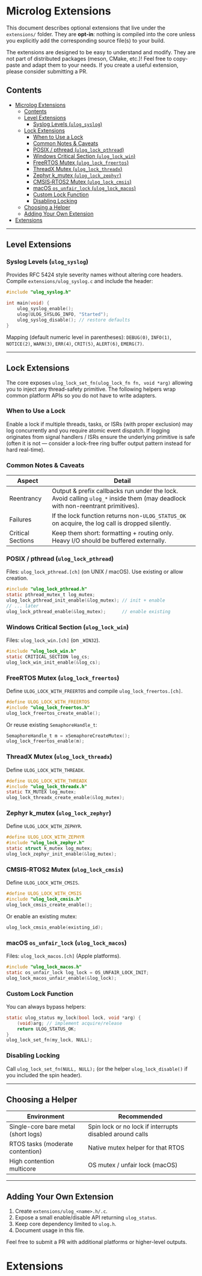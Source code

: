 <!-- Extensions documentation -->

# Microlog Extensions

This document describes optional extensions that live under the `extensions/` folder. They are **opt-in**: nothing is compiled into the core unless you explicitly add the corresponding source file(s) to your build.

The extensions are designed to be easy to understand and modify. They are not part of distributed packages (meson, CMake, etc.)! Feel free to copy-paste and adapt them to your needs. If you create a useful extension, please consider submitting a PR.

## Contents

- [Microlog Extensions](#microlog-extensions)
    - [Contents](#contents)
    - [Level Extensions](#level-extensions)
        - [Syslog Levels (`ulog_syslog`)](#syslog-levels-ulog_syslog)
    - [Lock Extensions](#lock-extensions)
        - [When to Use a Lock](#when-to-use-a-lock)
        - [Common Notes \& Caveats](#common-notes--caveats)
        - [POSIX / pthread (`ulog_lock_pthread`)](#posix--pthread-ulog_lock_pthread)
        - [Windows Critical Section (`ulog_lock_win`)](#windows-critical-section-ulog_lock_win)
        - [FreeRTOS Mutex (`ulog_lock_freertos`)](#freertos-mutex-ulog_lock_freertos)
        - [ThreadX Mutex (`ulog_lock_threadx`)](#threadx-mutex-ulog_lock_threadx)
        - [Zephyr k\_mutex (`ulog_lock_zephyr`)](#zephyr-k_mutex-ulog_lock_zephyr)
        - [CMSIS‑RTOS2 Mutex (`ulog_lock_cmsis`)](#cmsisrtos2-mutex-ulog_lock_cmsis)
        - [macOS `os_unfair_lock` (`ulog_lock_macos`)](#macos-os_unfair_lock-ulog_lock_macos)
        - [Custom Lock Function](#custom-lock-function)
        - [Disabling Locking](#disabling-locking)
    - [Choosing a Helper](#choosing-a-helper)
    - [Adding Your Own Extension](#adding-your-own-extension)
- [Extensions](#extensions)

---

## Level Extensions

### Syslog Levels (`ulog_syslog`)

Provides RFC 5424 style severity names without altering core headers. Compile `extensions/ulog_syslog.c` and include the header:

```c
#include "ulog_syslog.h"

int main(void) {
    ulog_syslog_enable();
    ulog(ULOG_SYSLOG_INFO, "Started");
    ulog_syslog_disable(); // restore defaults
}
```

Mapping (default numeric level in parentheses): `DEBUG(0)`, `INFO(1)`, `NOTICE(2)`, `WARN(3)`, `ERR(4)`, `CRIT(5)`, `ALERT(6)`, `EMERG(7)`.

---

## Lock Extensions

The core exposes `ulog_lock_set_fn(ulog_lock_fn fn, void *arg)` allowing you to inject any thread-safety primitive. The following helpers wrap common platform APIs so you do not have to write adapters.

### When to Use a Lock

Enable a lock if multiple threads, tasks, or ISRs (with proper exclusion) may log concurrently and you require atomic event dispatch. If logging originates from signal handlers / ISRs ensure the underlying primitive is safe (often it is not — consider a lock-free ring buffer output pattern instead for hard real-time).

### Common Notes & Caveats

| Aspect            | Detail                                                                                                                         |
| ----------------- | ------------------------------------------------------------------------------------------------------------------------------ |
| Reentrancy        | Output & prefix callbacks run under the lock. Avoid calling `ulog_*` inside them (may deadlock with non-reentrant primitives). |
| Failures          | If the lock function returns non-`ULOG_STATUS_OK` on acquire, the log call is dropped silently.                                |
| Critical Sections | Keep them short: formatting + routing only. Heavy I/O should be buffered externally.                                           |

### POSIX / pthread (`ulog_lock_pthread`)

Files: `ulog_lock_pthread.[ch]` (on UNIX / macOS). Use existing or allow creation.

```c
#include "ulog_lock_pthread.h"
static pthread_mutex_t log_mutex;
ulog_lock_pthread_init_enable(&log_mutex); // init + enable
// ... later
ulog_lock_pthread_enable(&log_mutex);      // enable existing
```

### Windows Critical Section (`ulog_lock_win`)

Files: `ulog_lock_win.[ch]` (on `_WIN32`).

```c
#include "ulog_lock_win.h"
static CRITICAL_SECTION log_cs;
ulog_lock_win_init_enable(&log_cs);
```

### FreeRTOS Mutex (`ulog_lock_freertos`)

Define `ULOG_LOCK_WITH_FREERTOS` and compile `ulog_lock_freertos.[ch]`.

```c
#define ULOG_LOCK_WITH_FREERTOS
#include "ulog_lock_freertos.h"
ulog_lock_freertos_create_enable();
```

Or reuse existing `SemaphoreHandle_t`:

```c
SemaphoreHandle_t m = xSemaphoreCreateMutex();
ulog_lock_freertos_enable(m);
```

### ThreadX Mutex (`ulog_lock_threadx`)

Define `ULOG_LOCK_WITH_THREADX`.

```c
#define ULOG_LOCK_WITH_THREADX
#include "ulog_lock_threadx.h"
static TX_MUTEX log_mutex;
ulog_lock_threadx_create_enable(&log_mutex);
```

### Zephyr k_mutex (`ulog_lock_zephyr`)

Define `ULOG_LOCK_WITH_ZEPHYR`.

```c
#define ULOG_LOCK_WITH_ZEPHYR
#include "ulog_lock_zephyr.h"
static struct k_mutex log_mutex;
ulog_lock_zephyr_init_enable(&log_mutex);
```

### CMSIS‑RTOS2 Mutex (`ulog_lock_cmsis`)

Define `ULOG_LOCK_WITH_CMSIS`.

```c
#define ULOG_LOCK_WITH_CMSIS
#include "ulog_lock_cmsis.h"
ulog_lock_cmsis_create_enable();
```

Or enable an existing mutex:

```c
ulog_lock_cmsis_enable(existing_id);
```

### macOS `os_unfair_lock` (`ulog_lock_macos`)

Files: `ulog_lock_macos.[ch]` (Apple platforms).

```c
#include "ulog_lock_macos.h"
static os_unfair_lock log_lock = OS_UNFAIR_LOCK_INIT;
ulog_lock_macos_unfair_enable(&log_lock);
```

### Custom Lock Function

You can always bypass helpers:

```c
static ulog_status my_lock(bool lock, void *arg) {
    (void)arg; // implement acquire/release
    return ULOG_STATUS_OK;
}
ulog_lock_set_fn(my_lock, NULL);
```

### Disabling Locking

Call `ulog_lock_set_fn(NULL, NULL);` (or the helper `ulog_lock_disable()` if you included the spin header).

---

## Choosing a Helper

| Environment                         | Recommended                                              |
| ----------------------------------- | -------------------------------------------------------- |
| Single-core bare metal (short logs) | Spin lock or no lock if interrupts disabled around calls |
| RTOS tasks (moderate contention)    | Native mutex helper for that RTOS                        |
| High contention multicore           | OS mutex / unfair lock (macOS)                           |

---

## Adding Your Own Extension

1. Create `extensions/ulog_<name>.h/.c`.
2. Expose a small enable/disable API returning `ulog_status`.
3. Keep core dependency limited to `ulog.h`.
4. Document usage in this file.

Feel free to submit a PR with additional platforms or higher-level outputs.

# Extensions
